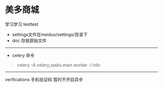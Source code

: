 # 美多商城
学习学习 testtest

- settings文件在meiduo/settings/目录下 
- doc 存放原始文件
---

- celery 命令
> celery -A celery_tasks.main worker -l info

---
verifications 手机验证码 暂时不开启异步 
